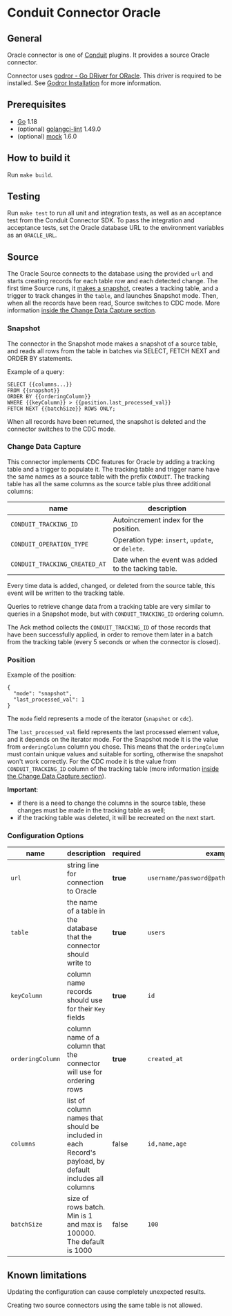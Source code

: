 # Conduit Connector Oracle

## General

Oracle connector is one of [Conduit](https://github.com/ConduitIO/conduit) plugins. It provides a source Oracle
connector.

Connector uses [godror - Go DRiver for ORacle](https://godror.github.io/godror/). This driver is required to be
installed. See [Godror Installation](https://godror.github.io/godror/doc/installation.html) for more information.

## Prerequisites

- [Go](https://go.dev/) 1.18
- (optional) [golangci-lint](https://github.com/golangci/golangci-lint) 1.49.0
- (optional) [mock](https://github.com/golang/mock) 1.6.0

## How to build it

Run `make build`.

## Testing

Run `make test` to run all unit and integration tests, as well as an acceptance test from the Conduit Connector SDK. To
pass the integration and acceptance tests, set the Oracle database URL to the environment variables as an `ORACLE_URL`.

## Source

The Oracle Source connects to the database using the provided `url` and starts creating records for each table row and
each detected change. The first time Source runs,
it [makes a snapshot](https://docs.oracle.com/cd/A87860_01/doc/server.817/a76959/mview.htm), creates a tracking table,
and a trigger to track changes in the `table`, and launches Snapshot mode. Then, when all the records have been read,
Source switches to CDC mode. More information [inside the Change Data Capture section](#change-data-capture).

### Snapshot

The connector in the Snapshot mode makes a snapshot of a source table, and reads all rows from the table in batches via
SELECT, FETCH NEXT and ORDER BY statements.

Example of a query:

```
SELECT {{columns...}}
FROM {{snapshot}}
ORDER BY {{orderingColumn}}
WHERE {{keyColumn}} > {{position.last_processed_val}}
FETCH NEXT {{batchSize}} ROWS ONLY;
```

When all records have been returned, the snapshot is deleted and the connector switches to the CDC mode.

### Change Data Capture

This connector implements CDC features for Oracle by adding a tracking table and a trigger to populate it. The tracking
table and trigger name have the same names as a source table with the prefix `CONDUIT`. The tracking table has all the
same columns as the source table plus three additional columns:

| name                          | description                                          |
|-------------------------------|------------------------------------------------------|
| `CONDUIT_TRACKING_ID`         | Autoincrement index for the position.                |
| `CONDUIT_OPERATION_TYPE`      | Operation type: `insert`, `update`, or `delete`.     |
| `CONDUIT_TRACKING_CREATED_AT` | Date when the event was added to the tacking table.  |

Every time data is added, changed, or deleted from the source table, this event will be written to the tracking table.

Queries to retrieve change data from a tracking table are very similar to queries in a Snapshot mode, but
with `CONDUIT_TRACKING_ID` ordering column.

The Ack method collects the `CONDUIT_TRACKING_ID` of those records that have been successfully applied, in order to
remove them later in a batch from the tracking table (every 5 seconds or when the connector is closed).

### Position

Example of the position:

```
{
  "mode": "snapshot",
  "last_processed_val": 1
}
```

The `mode` field represents a mode of the iterator (`snapshot` or `cdc`).

The `last_processed_val` field represents the last processed element value, and it depends on the iterator mode. For the
Snapshot mode it is the value from `orderingColumn` column you chose. This means that the `orderingColumn` must contain
unique values and suitable for sorting, otherwise the snapshot won't work correctly. For the CDC mode it is the value
from `CONDUIT_TRACKING_ID` column of the tracking table (more
information [inside the Change Data Capture section](#change-data-capture)).

**Important**:

- if there is a need to change the columns in the source table, these changes must be made in the tracking table as
  well;
- if the tracking table was deleted, it will be recreated on the next start.

### Configuration Options

| name             | description                                                                                            | required | example                                     |
|------------------|--------------------------------------------------------------------------------------------------------|----------|---------------------------------------------|
| `url`            | string line for connection to Oracle                                                                   | **true** | `username/password@path:1521/my.domain.com` |
| `table`          | the name of a table in the database that the connector should write to                                 | **true** | `users`                                     |
| `keyColumn`      | column name records should use for their `Key` fields                                                  | **true** | `id`                                        |
| `orderingColumn` | column name of a column that the connector will use for ordering rows                                  | **true** | `created_at`                                |
| `columns`        | list of column names that should be included in each Record's payload, by default includes all columns | false    | `id,name,age`                               |
| `batchSize`      | size of rows batch. Min is 1 and max is 100000. The default is 1000                                    | false    | `100`                                       |

## Known limitations

Updating the configuration can cause completely unexpected results.

Creating two source connectors using the same table is not allowed.